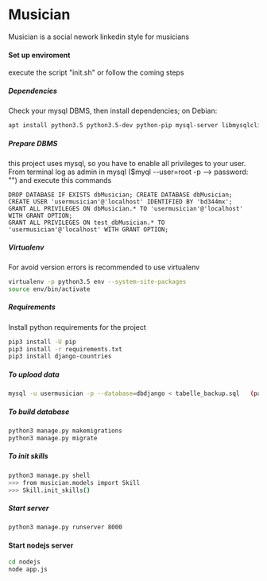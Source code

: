 # Musician
Musician is a social nework linkedin style for musicians

#### Set up enviroment
execute the script "init.sh" or follow the coming steps

##### Dependencies
Check your mysql DBMS, then install dependencies; on Debian:
~~~bash
apt install python3.5 python3.5-dev python-pip mysql-server libmysqlclient-dev virtualenv
~~~

##### Prepare DBMS
this project uses mysql, so you have to enable all privileges
to your user.
From terminal log as admin in mysql ($myql --user=root -p --> password: "") and execute this commands
~~~mysql
DROP DATABASE IF EXISTS dbMusician; CREATE DATABASE dbMusician;
CREATE USER 'usermusician'@'localhost' IDENTIFIED BY 'bd344mx';
GRANT ALL PRIVILEGES ON dbMusician.* TO 'usermusician'@'localhost' WITH GRANT OPTION;
GRANT ALL PRIVILEGES ON test_dbMusician.* TO 'usermusician'@'localhost' WITH GRANT OPTION;
~~~

##### Virtualenv
For avoid version errors is recommended to use virtualenv
~~~bash
virtualenv -p python3.5 env --system-site-packages
source env/bin/activate
~~~

##### Requirements
Install python requirements for the project
~~~bash
pip3 install -U pip
pip3 install -r requirements.txt
pip3 install django-countries
~~~

##### To upload data
~~~bash
mysql -u usermusician -p --database=dbdjango < tabelle_backup.sql	(password:bd344mx)
~~~


##### To build database
~~~bash
python3 manage.py makemigrations
python3 manage.py migrate
~~~


##### To init skills
~~~bash
python3 manage.py shell
>>> from musician.models import Skill
>>> Skill.init_skills()
~~~

##### Start server
~~~bash
python3 manage.py runserver 8000
~~~

#### Start nodejs server
~~~bash
cd nodejs
node app.js
~~~
